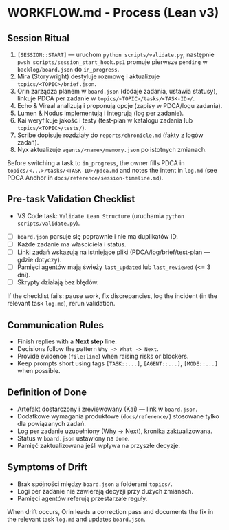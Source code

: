 # WORKFLOW.md - Process (Lean v3)

## Session Ritual
1. `[SESSION::START]` — uruchom `python scripts/validate.py`; następnie `pwsh scripts/session_start_hook.ps1` promuje pierwsze `pending` w `backlog/board.json` do `in_progress`.
2. Mira (Storywright) destyluje rozmowę i aktualizuje `topics/<TOPIC>/brief.json`.
3. Orin zarządza planem w `board.json` (dodaje zadania, ustawia statusy), linkuje PDCA per zadanie w `topics/<TOPIC>/tasks/<TASK-ID>/`.
4. Echo & Vireal analizują i proponują opcje (zapisy w PDCA/logu zadania).
5. Lumen & Nodus implementują i integrują (log per zadanie).
6. Kai weryfikuje jakość i testy (test-plan w katalogu zadania lub `topics/<TOPIC>/tests/`).
7. Scribe dopisuje rozdziały do `reports/chronicle.md` (fakty z logów zadań).
8. Nyx aktualizuje `agents/<name>/memory.json` po istotnych zmianach.

Before switching a task to `in_progress`, the owner fills PDCA in `topics/<...>/tasks/<TASK-ID>/pdca.md` and notes the intent in `log.md` (see PDCA Anchor in `docs/reference/session-timeline.md`).

## Pre-task Validation Checklist
- VS Code task: `Validate Lean Structure` (uruchamia `python scripts/validate.py`).
- [ ] `board.json` parsuje się poprawnie i nie ma duplikatów ID.
- [ ] Każde zadanie ma właściciela i status.
- [ ] Linki zadań wskazują na istniejące pliki (PDCA/log/brief/test-plan — gdzie dotyczy).
- [ ] Pamięci agentów mają świeży `last_updated` lub `last_reviewed` (<= 3 dni).
- [ ] Skrypty działają bez błędów.

If the checklist fails: pause work, fix discrepancies, log the incident (in the relevant task `log.md`), rerun validation.

## Communication Rules
- Finish replies with a **Next step** line.
- Decisions follow the pattern `Why -> What -> Next`.
- Provide evidence (`file:line`) when raising risks or blockers.
- Keep prompts short using tags `[TASK::...]`, `[AGENT::...]`, `[MODE::...]` when possible.

## Definition of Done
- Artefakt dostarczony i zreviewowany (Kai) — link w `board.json`.
- Dodatkowe wymagania produktowe (`docs/reference/`) stosowane tylko dla powiązanych zadań.
- Log per zadanie uzupełniony (Why → Next), kronika zaktualizowana.
- Status w `board.json` ustawiony na `done`.
- Pamięć zaktualizowana jeśli wpływa na przyszłe decyzje.

## Symptoms of Drift
- Brak spójności między `board.json` a folderami `topics/`.
- Logi per zadanie nie zawierają decyzji przy dużych zmianach.
- Pamięci agentów referują przestarzałe reguły.

When drift occurs, Orin leads a correction pass and documents the fix in the relevant task `log.md` and updates `board.json`.
